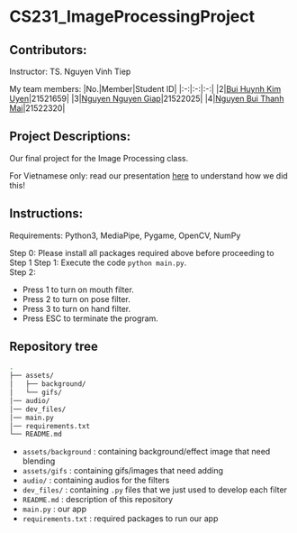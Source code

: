 # CS231_ImageProcessingProject

## Contributors:
Instructor: TS. Nguyen Vinh Tiep

My team members:
|No.|Member|Student ID|
|:-:|:-:|:-:|
|2|[Bui Huynh Kim Uyen](https://github.com/uyenbhku)|21521659|
|3|[Nguyen Nguyen Giap](https://github.com/Paignn)|21522025|
|4|[Nguyen Bui Thanh Mai](https://github.com/21522320)|21522320|

## Project Descriptions:
Our final project for the Image Processing class. 

For Vietnamese only: read our presentation [here](https://www.canva.com/design/DAFli0HXvnY/4q1tSy-RZyL_QiJk0eV5lQ/edit?analyticsCorrelationId=5253177c-d63f-4bcc-a7c6-827fadccfa5f) to understand how we did this!


## Instructions:
Requirements: Python3, MediaPipe, Pygame, OpenCV, NumPy

Step 0: Please install all packages required above before proceeding to Step 1
Step 1: Execute the code `python main.py`. \
Step 2:
- Press 1 to turn on mouth filter.
- Press 2 to turn on pose filter. 
- Press 3 to turn on hand filter. 
- Press ESC to terminate the program.

## Repository tree
```bash
.
├── assets/
│   ├── background/
│   └── gifs/
│── audio/
│── dev_files/
│── main.py
│── requirements.txt
└── README.md
 ```
- ```assets/background``` : containing background/effect image that need blending
- ```assets/gifs``` : containing gifs/images that need adding
- ```audio/``` : containing audios for the filters
- ```dev_files/``` : containing `.py` files that we just used to develop each filter 
- ```README.md``` : description of this repository
- ```main.py``` : our app
- ```requirements.txt``` : required packages to run our app
